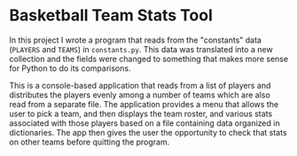 # Basketball Team Stats Tool
In this project I wrote a program that reads from the "constants" data (`PLAYERS` and `TEAMS`) in `constants.py`. 
This data was translated into a new collection and the fields were changed to something that makes more sense for Python to do its comparisons.

This is a console-based application that reads from a list of players and distributes the players evenly among a number of teams which are also read from a separate file.
The application provides a menu that allows the user to pick a team, and then displays the team roster, and various stats associated with those players based on a file containing data organized in dictionaries.
The app then gives the user the opportunity to check that stats on other teams before quitting the program.




